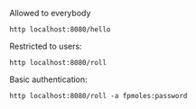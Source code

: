 Allowed to everybody
```
http localhost:8080/hello
```

Restricted to users:
```
http localhost:8080/roll
```

Basic authentication:
```
http localhost:8080/roll -a fpmoles:password
```